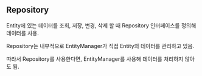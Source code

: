 ## Repository

Entity에 있는 데이터를 조회, 저장, 변경, 삭제 할 때 Repository 인터페이스를 정의해 데이터를 사용.

Repository는 내부적으로 EntityManager가 직접 Entity의 데이터를 관리하고 있음.

따라서 Repository를 사용한다면, EntityManager를 사용해 데이터를 처리하지 않아도 됨.